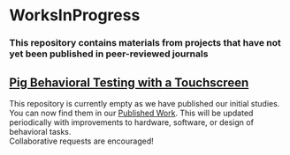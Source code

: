 # WorksInProgress

### This repository contains materials from projects that have not yet been published in peer-reviewed journals

## [Pig Behavioral Testing with a Touchscreen](<Pig Behavior Testing Touchscreen>)
This repository is currently empty as we have published our initial studies. You can now find them in our [Published Work](</../../../PublishedWork/tree/main/Vonder Haar-2022-Pig Behavior>). This will be updated periodically with improvements to hardware, software, or design of behavioral tasks. 
<br>Collaborative requests are encouraged!

